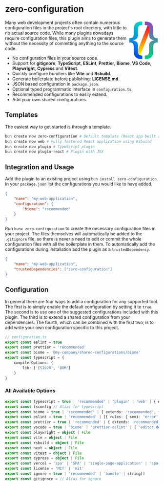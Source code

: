 # zero-configuration

<img align="right" src="https://github.com/tobua/zero-configuration/raw/main/logo.png" width="20%" alt="zero-configuration Logo" />

Many web development projects often contain numerous configuration files in the project's root directory, with little to no actual source code. While many plugins nowadays require configuration files, this plugin aims to generate them without the necessity of committing anything to the source code.

- No configuration files in your source code.
- Support for **gitignore**, **TypeScript**, **ESLint**, **Prettier**, **Biome**, **VS Code**, **Playwright**, **Cypress** and **Vitest**.
- Quickly configure bundlers like **Vite** and **Rsbuild**.
- Generate boilerplate before publishing: **LICENSE.md**.
- JSON based configuration in `package.json`.
- Optional typed programmatic interface in `configuration.ts`.
- Recommended configurations to easily extend.
- Add your own shared configurations.

## Templates

The easiest way to get started is through a template.

```sh
bun create now zero-configuration # Default template (React app built and served with Bun)
bun create now web # Fully featured React application using Rsbuild
bun create now plugin # TypeScript plugin
bun create now plugin-react # Plugin with JSX
```

## Integration and Usage

Add the plugin to an existing project using `bun install zero-configuration`. In your `package.json` list the configurations you would like to have added.

```json
{
    "name": "my-web-application",
    "configuration": {
        "biome": "recommended"
    }
}
```

Run `bunx zero-configuration` to create the necessary configuration files in your project. The files themselves will automatically be added to the `.gitignore` file, so there is never a need to edit or commit the whole configuration files with all the boilerplate in them. To automatically add the configurations during installation add the plugin as a `trustedDependency`.

```json
{
    "name": "my-web-application",
    "trustedDependencies": ["zero-configuration"]
}
```

## Configuration

In general there are four ways to add a configuration for any supported tool. The first is to simply enable the default configuration by setting it to `true`. The second is to use one of the suggested configurations included with this plugin. The third is to extend a shared configuration from your dependencies. The fourth, which can be combined with the first two, is to add write your own configuration specific to this project.

```ts
// configuration.ts
export const eslint = true
export const prettier = 'recommended'
export const biome = '@my-company/shared-configurations/biome'
export const typescript = {
    compilerOptions: {
        lib: ['ES2020', 'DOM']
    }
}
```

### All Available Options

```ts
export const typescript = true | 'recommended' | 'plugin' | 'web' | { extends: 'web', include: ['index.tsx' ] }
export const tsconfig // Alias for typescript
export const biome = true | 'recommended' | { extends: 'recommended', files: { ignore: ['demo'] } }
export const eslint = true | 'recommended' | [{ rules: { semi: 'error' } }]
export const prettier = true | 'recommended' | { extends: 'recommended', printWidth: 140 }
export const vscode = true | 'biome' | 'prettier-eslint' | { 'editor.defaultFormatter': 'biomejs.biome' }
export const playwright = object | File
export const vite = object | File
export const rsbuild = object | File
export const next = object | File
export const vitest = object | File
export const cypress = object | File
export const vercel = 'spa' | 'SPA' | 'single-page-application' | 'spa-routes' | 'github-silent' | { extends: 'spa', routes: { ... }}
export const license = 'MIT' | 'mit'
export const ignore = true | 'recommended' | 'bundle' | string[]
export const gitignore = // Alias for ignore
```
